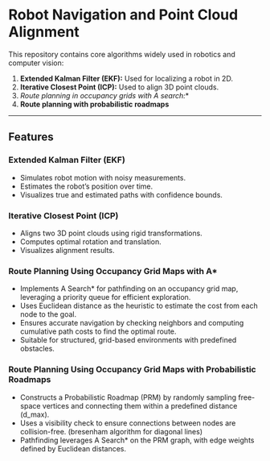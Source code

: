 # Robot Navigation and Point Cloud Alignment

This repository contains core algorithms widely used in robotics and computer vision:

1. **Extended Kalman Filter (EKF):** Used for localizing a robot in 2D.  
2. **Iterative Closest Point (ICP):** Used to align 3D point clouds.
3. **Route planning in occupancy grids with A* search:** 
4. **Route planning with probabilistic roadmaps**

---

## Features

### Extended Kalman Filter (EKF)
- Simulates robot motion with noisy measurements.
- Estimates the robot’s position over time.  
- Visualizes true and estimated paths with confidence bounds.  

### Iterative Closest Point (ICP)
- Aligns two 3D point clouds using rigid transformations.  
- Computes optimal rotation and translation.  
- Visualizes alignment results.

### Route Planning Using Occupancy Grid Maps with A*
- Implements A Search* for pathfinding on an occupancy grid map, leveraging a priority queue for efficient exploration.
- Uses Euclidean distance as the heuristic to estimate the cost from each node to the goal.
- Ensures accurate navigation by checking neighbors and computing cumulative path costs to find the optimal route.
- Suitable for structured, grid-based environments with predefined obstacles.

### Route Planning Using Occupancy Grid Maps with Probabilistic Roadmaps
- Constructs a Probabilistic Roadmap (PRM) by randomly sampling free-space vertices and connecting them within a predefined distance (d_max).
- Uses a visibility check to ensure connections between nodes are collision-free. (bresenham algorithm for diagonal lines)
- Pathfinding leverages A Search* on the PRM graph, with edge weights defined by Euclidean distances.
